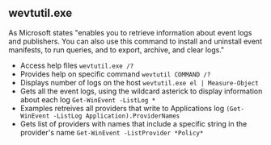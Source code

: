 ## wevtutil.exe

As Microsoft states "enables you to retrieve information about event logs and publishers. You can also use this command to install and uninstall event manifests, to run queries, and to export, archive, and clear logs."

* Access help files `wevtutil.exe /?`
* Provides help on specific command `wevtutil COMMAND /?`
* Displays number of logs on the host `wevtutil.exe el | Measure-Object`
* Gets all the event logs, using the wildcard asterick to display information about each log `Get-WinEvent -ListLog *`
* Examples retreives all providers that write to Applications log `(Get-WinEvent -ListLog Application).ProviderNames`
* Gets list of providers with names that include a specific string in the provider's name `Get-WinEvent -ListProvider *Policy*`

